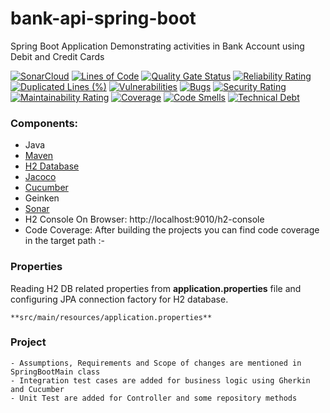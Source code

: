 # bank-api-spring-boot

Spring Boot Application Demonstrating activities in Bank Account using Debit and Credit Cards

[![SonarCloud](https://sonarcloud.io/images/project_badges/sonarcloud-white.svg)](https://sonarcloud.io/summary/new_code?id=santhoshvernekar_bank-api-spring-boot)
[![Lines of Code](https://sonarcloud.io/api/project_badges/measure?project=santhoshvernekar_bank-api-spring-boot&metric=ncloc)](https://sonarcloud.io/summary/new_code?id=santhoshvernekar_bank-api-spring-boot)
[![Quality Gate Status](https://sonarcloud.io/api/project_badges/measure?project=santhoshvernekar_bank-api-spring-boot&metric=alert_status)](https://sonarcloud.io/summary/new_code?id=santhoshvernekar_bank-api-spring-boot)
[![Reliability Rating](https://sonarcloud.io/api/project_badges/measure?project=santhoshvernekar_bank-api-spring-boot&metric=reliability_rating)](https://sonarcloud.io/summary/new_code?id=santhoshvernekar_bank-api-spring-boot)
[![Duplicated Lines (%)](https://sonarcloud.io/api/project_badges/measure?project=santhoshvernekar_bank-api-spring-boot&metric=duplicated_lines_density)](https://sonarcloud.io/summary/new_code?id=santhoshvernekar_bank-api-spring-boot)
[![Vulnerabilities](https://sonarcloud.io/api/project_badges/measure?project=santhoshvernekar_bank-api-spring-boot&metric=vulnerabilities)](https://sonarcloud.io/summary/new_code?id=santhoshvernekar_bank-api-spring-boot)
[![Bugs](https://sonarcloud.io/api/project_badges/measure?project=santhoshvernekar_bank-api-spring-boot&metric=bugs)](https://sonarcloud.io/summary/new_code?id=santhoshvernekar_bank-api-spring-boot)
[![Security Rating](https://sonarcloud.io/api/project_badges/measure?project=santhoshvernekar_bank-api-spring-boot&metric=security_rating)](https://sonarcloud.io/summary/new_code?id=santhoshvernekar_bank-api-spring-boot)
[![Maintainability Rating](https://sonarcloud.io/api/project_badges/measure?project=santhoshvernekar_bank-api-spring-boot&metric=sqale_rating)](https://sonarcloud.io/summary/new_code?id=santhoshvernekar_bank-api-spring-boot)
[![Coverage](https://sonarcloud.io/api/project_badges/measure?project=santhoshvernekar_bank-api-spring-boot&metric=coverage)](https://sonarcloud.io/summary/new_code?id=santhoshvernekar_bank-api-spring-boot)
[![Code Smells](https://sonarcloud.io/api/project_badges/measure?project=santhoshvernekar_bank-api-spring-boot&metric=code_smells)](https://sonarcloud.io/summary/new_code?id=santhoshvernekar_bank-api-spring-boot)
[![Technical Debt](https://sonarcloud.io/api/project_badges/measure?project=santhoshvernekar_bank-api-spring-boot&metric=sqale_index)](https://sonarcloud.io/summary/new_code?id=santhoshvernekar_bank-api-spring-boot)

### Components:
- Java
- [Maven](https://maven.apache.org/guides/index.html)
- [H2 Database](https://www.h2database.com/html/main.html)
- [Jacoco](https://www.eclemma.org/jacoco/)
- [Cucumber](https://cucumber.io/)
- Geinken
- [Sonar](https://sonarcloud.io/projects)
- H2 Console On Browser: http://localhost:9010/h2-console
- Code Coverage: After building the projects you can find code coverage in the target path :-

### Properties
Reading H2 DB related properties from **application.properties** file and configuring JPA connection factory for H2 database.  

    **src/main/resources/application.properties**
    
### Project
    - Assumptions, Requirements and Scope of changes are mentioned in SpringBootMain class
    - Integration test cases are added for business logic using Gherkin and Cucumber
    - Unit Test are added for Controller and some repository methods
